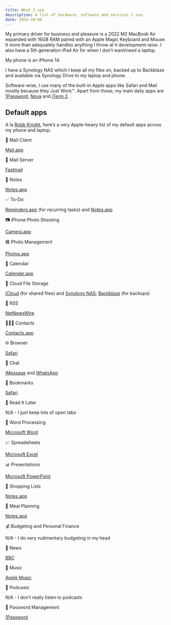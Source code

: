 ```yaml
---
title: What I use
description: A list of hardware, software and services I use.
date: 2024-10-08
---
```


My primary driver for business and pleasure is a 2022 M2 MacBook Air expanded with 16GB RAM paired with an Apple Magic Keyboard and Mouse. It more than adequately handles anything I throw at it development-wise. I also have a 5th generation iPad Air for when I don’t want/need a laptop.

My phone is an iPhone 14.

I have a Synology NAS which I keep all my files on, backed up to Backblaze and available via Synology Drive to my laptop and phone.

Software-wise, I use many of the built-in Apple apps like Safari and Mail mostly because they Just Work™. Apart from those, my main daily apps are [1Password](https://1password.com), [Nova](https://nova.app) and [iTerm 2](https://iterm2.com).

## Default apps

A la [Robb Knight](https://defaults.rknight.me), here’s a very Apple-heavy list of my default apps across my phone and laptop.

📨 Mail Client

[Mail.app](https://en.wikipedia.org/wiki/Apple_Mail)

📮 Mail Server

[Fastmail](https://ref.fm/u26958808)

📝 Notes

[Notes.app](https://en.wikipedia.org/wiki/Notes_(Apple))

✅ To-Do

[Reminders.app](https://en.wikipedia.org/wiki/Reminders_(Apple)) (for recurring tasks) and [Notes.app](https://en.wikipedia.org/wiki/Notes_(Apple))

📷 iPhone Photo Shooting

[Camera.app](https://en.wikipedia.org/wiki/List_of_built-in_iOS_apps#Camera)

🟦 Photo Management

[Photos.app](https://en.wikipedia.org/wiki/Photos_(Apple))

📆 Calendar

[Calendar.app](https://en.wikipedia.org/wiki/Calendar_(Apple))

📁 Cloud File Storage

[iCloud](https://en.wikipedia.org/wiki/ICloud) (for shared files) and [Synology NAS](https://www.synology.com/en-global); [Backblaze](https://www.backblaze.com) (for backups)

📖 RSS

[NetNewsWire](https://netnewswire.com)

🙍🏻‍♂️ Contacts

[Contacts.app](https://en.wikipedia.org/wiki/Contacts_(Apple))

🌐 Browser

[Safari](https://en.wikipedia.org/wiki/Safari_(web_browser))

💬 Chat

[iMessage](https://en.wikipedia.org/wiki/IMessage) and [WhatsApp](https://en.wikipedia.org/wiki/WhatsApp)

🔖 Bookmarks

[Safari](https://en.wikipedia.org/wiki/Safari_(web_browser))

📑 Read It Later

N/A - I just keep lots of open tabs

📜 Word Processing

[Microsoft Word](https://www.microsoft.com/en-gb/microsoft-365/word)

📈 Spreadsheets

[Microsoft Excel](https://www.microsoft.com/en-gb/microsoft-365/excel)

📊 Presentations

[Microsoft PowerPoint](https://www.microsoft.com/en-gb/microsoft-365/powerpoint)

🛒 Shopping Lists

[Notes.app](https://en.wikipedia.org/wiki/Notes_(Apple))

🍴 Meal Planning

[Notes.app](https://en.wikipedia.org/wiki/Notes_(Apple))

💰 Budgeting and Personal Finance

N/A - I do very rudimentary budgeting in my head

📰 News

[BBC](https://www.bbc.co.uk/news)

🎵 Music

[Apple Music](https://en.wikipedia.org/wiki/Apple_Music)

🎤 Podcasts

N/A - I don’t really listen to podcasts

🔐 Password Management

[1Password](https://1password.com)
